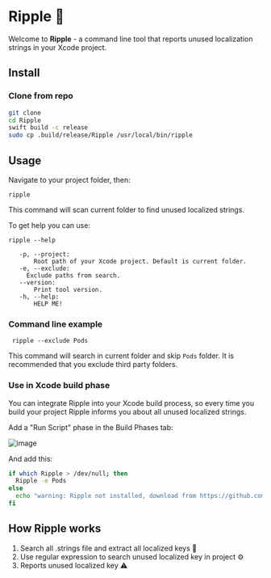 # Ripple 🌊

Welcome to **Ripple** - a command line tool that reports unused localization strings in your Xcode project.

## Install

### Clone from repo

```bash
git clone 
cd Ripple
swift build -c release
sudo cp .build/release/Ripple /usr/local/bin/ripple
```

## Usage

Navigate to your project folder, then:

```shell
ripple
```

This command will scan current folder to find unused localized strings.

To get help you can use:

```shell
ripple --help

   -p, --project: 
       Root path of your Xcode project. Default is current folder.
   -e, --exclude:
     Exclude paths from search.
   --version:
       Print tool version.
   -h, --help:
       HELP ME!
```

### Command line example

```shell
 ripple --exclude Pods
```

This command will search in current folder and skip `Pods` folder. It is recommended that you exclude third party folders.

### Use in Xcode build phase
You can integrate Ripple into your Xcode build process, so every time you build your project Ripple informs you about all unused localized strings.

Add a "Run Script" phase in the Build Phases tab:

![image](https://user-images.githubusercontent.com/11717088/185915297-5244d438-a884-4d94-99ba-71e5f3bed78c.png)

And add this:

```bash
if which Ripple > /dev/null; then
  Ripple -e Pods
else
  echo "warning: Ripple not installed, download from https://github.com/EdoardoB/Ripple"
fi
```
## How Ripple works
1. Search all .strings file and extract all localized keys 🔎
2. Use regular expression to search unused localized key in project ⚙️
3. Reports unused localized key ⚠️
